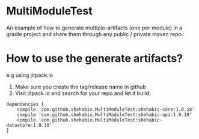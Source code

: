 # MultiModuleTest
An example of how to generate multiple-artifacts (one per module) in a gradle project and share them through any public / private maven repo.


# How to use the generate artifacts?

e.g using jitpack.io

1. Make sure you create the tag/release name in github
2. Visit jitpack.io and search for your repo and let it build.

```
dependencies {
    compile 'com.github.shehabix.MultiModuleTest:shehabic-core:1.0.18'
    compile 'com.github.shehabix.MultiModuleTest:shehabic-api:1.0.18'
    compile 'com.github.shehabix.MultiModuleTest:shehabic-datastore:1.0.18'
}
```
